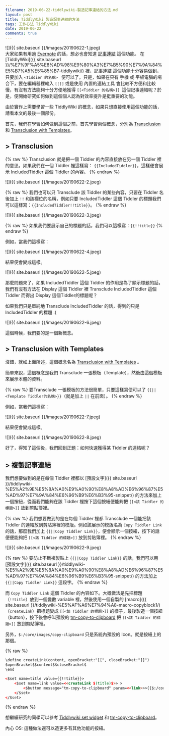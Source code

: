 ```yaml
---
filename: 2019-06-22-tiddlywiki-製造記事連結的方法.md
layout: post
title: TiddlyWiki 製造記事連結的方法
tags: 工作心法 TiddlyWiki
date: 2019-06-22
comments: true
---
```


![]({{ site.baseurl }}/images/20190622-1.jpeg)  
大家如果有用過 [Evernote](https://evernote.com/) 的話，想必也會知道 [記事連結](https://help.evernote.com/hc/zh-tw/articles/208313588-%E5%A6%82%E4%BD%95%E4%BD%BF%E7%94%A8-%E8%A8%98%E4%BA%8B%E9%80%A3%E7%B5%90-%E5%BF%AB%E9%80%9F%E5%9C%A8%E8%A8%98%E4%BA%8B%E4%B9%8B%E9%96%93%E9%80%A3%E6%8E%A5-) 這個功能。 在 [TiddlyWiki]({{ site.baseurl }}/%E7%9F%A5%E8%AD%98%E9%80%A3%E7%B5%90%E7%9A%84%E5%B7%A5%E5%85%B7-tiddlywiki/) 裡，[記事連結](https://tiddlywiki.com/static/Linking%2520in%2520WikiText.html) 這個功能十分容易做到，只要加入 `<Tiddier 的名稱> ` 便可以了。只是，如果在只有 手機 或 平板電腦的場合下，要在編輯器裡輸入 `[[]]` 或是使用 內置的連結工具 會比較不方便和比較慢，有沒有方法能夠十分方便地獲得 `[[<Tiddier 的名稱>]] `這個記事連結呢？於是，便開始研究如何做到這個個人認為對效率提升是挺重要的功能。

由於實作上需要學習一些 TiddlyWiki 的概念，如果只想直接使用這個功能的話，請看本文的最後一個部份。

首先，我們在學習如何做到這個之前，首先學習兩個概念，分別為 [Transclusion](https://tiddlywiki.com/static/Transclusion%2520in%2520WikiText.html) 和 [Transclusion with Templates](https://tiddlywiki.com/static/Transclusion%2520with%2520Templates.html)。

## > Transclusion

{% raw %}
Transclusion 就是把一個 Tiddler 的內容直接放在另一個 Tiddler 裡的意思。如果我們在一個 Tiddler 裡這樣寫： `{{IncludedTiddler}}`，這樣便會展示 IncludedTiddler 這個 Tiddler 的內容。
{% endraw %}

![]({{ site.baseurl }}/images/20190622-2.jpeg)

{% raw %}
我們也可以只 Transclude 該 Tiddler 的某些內容，只要在 Tiddler 名後加上 `!!` 和該欄位的名稱，例如只要 IncludedTiddler 這個 Tiddler 的標題我們可以這樣寫：`{{IncludedTiddler!!title}}`。
{% endraw %}

![]({{ site.baseurl }}/images/20190622-3.jpeg)

{% raw %}
如果我們要展示自己的標題的話，我們可以這樣寫：`{{!!title}}`
{% endraw %}

例如，當我們這樣寫：

![]({{ site.baseurl }}/images/20190622-4.jpeg)

結果便會變成這樣。

![]({{ site.baseurl }}/images/20190622-5.jpeg)

那麼問題來了，如果 IncludedTiddler 這個 Tiddler 的作用是為了顯示標題的話，我們有沒有方法在 Display 這個 Tiddler 裡 Transclude IncludedTiddler 這個 Tiddler 而得出 Display 這個Tiddler的標題呢？

如果我們只是單純地 Transclude IncludedTiddler 的話，得到的只是 IncludedTiddler 的標題 :(

![]({{ site.baseurl }}/images/20190622-6.jpeg)

這個時候，我們要的是一個新概念。

## > Transclusion with Templates

沒錯，就如上面所述，這個概念名為 [Transclusion with Templates](https://tiddlywiki.com/static/Transclusion%2520with%2520Templates.html) 。

簡單來說，這個概念是我們 Transclude 一張模板（Template），然後由這個模板來展示本體的資料。

{% raw %}
要Transclude 一張模板的方法很簡單，只要這樣寫便可以了 `{{||<Template Tiddler的名稱>}}`（就是加上 `||` 在前面）。
{% endraw %}

例如，當我們這樣寫：

![]({{ site.baseurl }}/images/20190622-7.jpeg)

結果便會變成這樣。

![]({{ site.baseurl }}/images/20190622-8.jpeg)

好了，得知了這個後，我們回到正題：如何快速獲得某 Tiddler 的連結呢？

## > 複製記事連結

我們想要做到的是在每個 Tiddler 裡都以 [預設文字]({{ site.baseurl }}/tiddlywiki-%E5%A2%9E%E5%8A%A0%E9%A0%90%E8%A8%AD%E6%96%87%E5%AD%97%E7%9A%84%E6%96%B9%E6%B3%95-snippet/) 的方法來加上一個按紐，從而我們能夠在該 Tiddler 裡按下這個按紐便能夠把 `[[<該 Tiddler 的標題>]]` 放到剪貼簿裡。

{% raw %}
我們想要做到的是在每個 Tiddler 裡都 Transclude 一個能把該 Tiddler 的連結放到剪貼簿裡的模版。例如該展示的模版名為 `Copy Tiddler Link` 的話，那麼我們加上 `{{||Copy Tiddler Link}}`，便會顯示一個按紐，按下的話便便能夠把 `[[<該 Tiddler 的標題>]]` 放到剪貼簿裡。
{% endraw %}

![]({{ site.baseurl }}/images/20190622-9.jpeg)

{% raw %}
要防止不斷複製貼上 `{{||Copy Tiddler Link}}` 的話，我們可以用 [預設文字]({{ site.baseurl }}/tiddlywiki-%E5%A2%9E%E5%8A%A0%E9%A0%90%E8%A8%AD%E6%96%87%E5%AD%97%E7%9A%84%E6%96%B9%E6%B3%95-snippet/) 的方法加上 `{{||Copy Tiddler Link}}` 這段字。
{% endraw %}

而 `Copy Tiddler Link` 這個 Tiddler 的內容如下。大概做法是先把標題 （`!!title`）放到一個變數 variable 裡，然後使用一個自製的 [macro]({{ site.baseurl }}/tiddlywiki-%E5%AF%A6%E7%94%A8-macro-copyblock1/) （`createLink`）把標題變成 `[[<該 Tiddler 的標題>]]` 的樣子，最後製造一個按紐（button），按下後會呼叫預設的 [tm-copy-to-clipboard](https://tiddlywiki.com/static/WidgetMessage%253A%2520tm-copy-to-clipboard.html) 把 `[[<該 Tiddler 的標題>]]` 放到剪貼簿裡。

另外，`$:/core/images/copy-clipboard` 只是系統內預設的 Icon。就是按紐上的那個。

{% raw %}

```html
\define createLink(content, openBracket:"[[", closeBracket:"]]")
$openBracket$$content$$closeBracket$
\end

<$set name=title value={{!!title}}>
    <$set name=link value=<<createLink $(title)$>> >
        <$button message="tm-copy-to-clipboard" param=<<link>>>{{$:/core/images/copy-clipboard}}</$button>
    </$set>
</$set>
```
{% endraw %}

想繼續研究的同學可以參考 [Tiddlywiki set widget](https://tiddlywiki.com/static/SetWidget.html) 和 [tm-copy-to-clipboard](https://tiddlywiki.com/static/WidgetMessage%253A%2520tm-copy-to-clipboard.html)。

內心 OS: 這種做法還可以造更多有其他功能的按紐。








